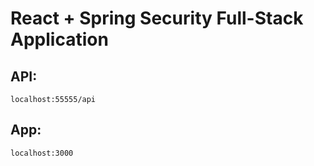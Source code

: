 # React + Spring Security Full-Stack Application

## API:
`localhost:55555/api`

## App:
`localhost:3000`